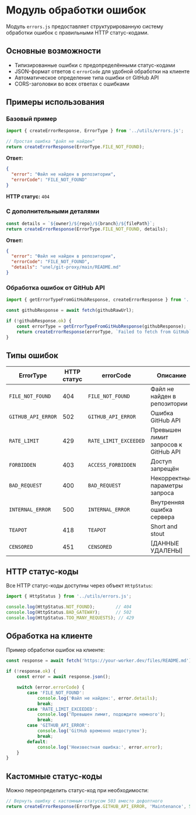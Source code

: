 # Модуль обработки ошибок

Модуль `errors.js` предоставляет структурированную систему обработки ошибок с правильными HTTP статус-кодами.

## Основные возможности

- Типизированные ошибки с предопределёнными статус-кодами
- JSON-формат ответов с `errorCode` для удобной обработки на клиенте
- Автоматическое определение типа ошибки от GitHub API
- CORS-заголовки во всех ответах с ошибками

## Примеры использования

### Базовый пример

```javascript
import { createErrorResponse, ErrorType } from '../utils/errors.js';

// Простая ошибка "файл не найден"
return createErrorResponse(ErrorType.FILE_NOT_FOUND);
```

**Ответ:**
```json
{
  "error": "Файл не найден в репозитории",
  "errorCode": "FILE_NOT_FOUND"
}
```
**HTTP статус:** `404`

### С дополнительными деталями

```javascript
const details = `${owner}/${repo}/${branch}/${filePath}`;
return createErrorResponse(ErrorType.FILE_NOT_FOUND, details);
```

**Ответ:**
```json
{
  "error": "Файл не найден в репозитории",
  "errorCode": "FILE_NOT_FOUND",
  "details": "unel/git-proxy/main/README.md"
}
```

### Обработка ошибок от GitHub API

```javascript
import { getErrorTypeFromGitHubResponse, createErrorResponse } from '../utils/errors.js';

const githubResponse = await fetch(githubRawUrl);

if (!githubResponse.ok) {
    const errorType = getErrorTypeFromGitHubResponse(githubResponse);
    return createErrorResponse(errorType, `Failed to fetch from GitHub`);
}
```

## Типы ошибок

| ErrorType | HTTP статус | errorCode | Описание |
|-----------|-------------|-----------|----------|
| `FILE_NOT_FOUND` | 404 | `FILE_NOT_FOUND` | Файл не найден в репозитории |
| `GITHUB_API_ERROR` | 502 | `GITHUB_API_ERROR` | Ошибка GitHub API |
| `RATE_LIMIT` | 429 | `RATE_LIMIT_EXCEEDED` | Превышен лимит запросов к GitHub API |
| `FORBIDDEN` | 403 | `ACCESS_FORBIDDEN` | Доступ запрещён |
| `BAD_REQUEST` | 400 | `BAD_REQUEST` | Некорректные параметры запроса |
| `INTERNAL_ERROR` | 500 | `INTERNAL_ERROR` | Внутренняя ошибка сервера |
| `TEAPOT` | 418 | `TEAPOT` | Short and stout |
| `CENSORED` | 451 | `CENSORED` | [ДАННЫЕ УДАЛЕНЫ] |

## HTTP статус-коды

Все HTTP статус-коды доступны через объект `HttpStatus`:

```javascript
import { HttpStatus } from '../utils/errors.js';

console.log(HttpStatus.NOT_FOUND);        // 404
console.log(HttpStatus.BAD_GATEWAY);      // 502
console.log(HttpStatus.TOO_MANY_REQUESTS); // 429
```

## Обработка на клиенте

Пример обработки ошибок на клиенте:

```javascript
const response = await fetch('https://your-worker.dev/files/README.md');

if (!response.ok) {
    const error = await response.json();

    switch (error.errorCode) {
        case 'FILE_NOT_FOUND':
            console.log('Файл не найден:', error.details);
            break;
        case 'RATE_LIMIT_EXCEEDED':
            console.log('Превышен лимит, подождите немного');
            break;
        case 'GITHUB_API_ERROR':
            console.log('GitHub временно недоступен');
            break;
        default:
            console.log('Неизвестная ошибка:', error.error);
    }
}
```

## Кастомные статус-коды

Можно переопределить статус-код при необходимости:

```javascript
// Вернуть ошибку с кастомным статусом 503 вместо дефолтного
return createErrorResponse(ErrorType.GITHUB_API_ERROR, 'Maintenance', 503);
```
